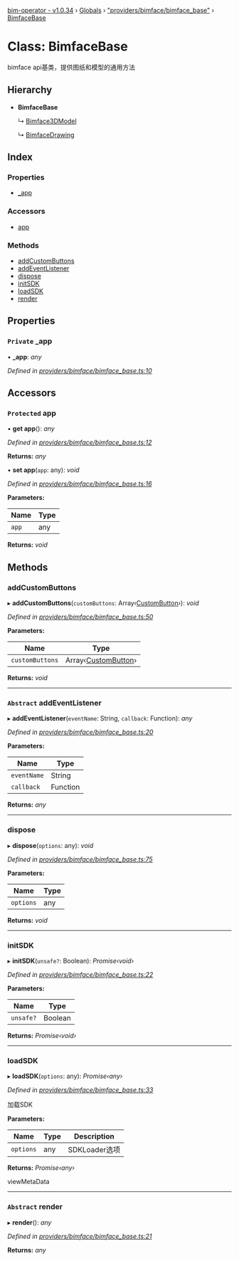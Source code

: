 [bim-operator - v1.0.34](../README.md) › [Globals](../globals.md) › ["providers/bimface/bimface_base"](../modules/_providers_bimface_bimface_base_.md) › [BimfaceBase](_providers_bimface_bimface_base_.bimfacebase.md)

# Class: BimfaceBase

bimface api基类，提供图纸和模型的通用方法

## Hierarchy

* **BimfaceBase**

  ↳ [Bimface3DModel](_providers_bimface_bimface_model_.bimface3dmodel.md)

  ↳ [BimfaceDrawing](_providers_bimface_bimface_drawing_.bimfacedrawing.md)

## Index

### Properties

* [_app](_providers_bimface_bimface_base_.bimfacebase.md#private-_app)

### Accessors

* [app](_providers_bimface_bimface_base_.bimfacebase.md#protected-app)

### Methods

* [addCustomButtons](_providers_bimface_bimface_base_.bimfacebase.md#addcustombuttons)
* [addEventListener](_providers_bimface_bimface_base_.bimfacebase.md#abstract-addeventlistener)
* [dispose](_providers_bimface_bimface_base_.bimfacebase.md#dispose)
* [initSDK](_providers_bimface_bimface_base_.bimfacebase.md#initsdk)
* [loadSDK](_providers_bimface_bimface_base_.bimfacebase.md#loadsdk)
* [render](_providers_bimface_bimface_base_.bimfacebase.md#abstract-render)

## Properties

### `Private` _app

• **_app**: *any*

*Defined in [providers/bimface/bimface_base.ts:10](https://github.com/youkaisteve/bim-operator/blob/b5c6c98/src/providers/bimface/bimface_base.ts#L10)*

## Accessors

### `Protected` app

• **get app**(): *any*

*Defined in [providers/bimface/bimface_base.ts:12](https://github.com/youkaisteve/bim-operator/blob/b5c6c98/src/providers/bimface/bimface_base.ts#L12)*

**Returns:** *any*

• **set app**(`app`: any): *void*

*Defined in [providers/bimface/bimface_base.ts:16](https://github.com/youkaisteve/bim-operator/blob/b5c6c98/src/providers/bimface/bimface_base.ts#L16)*

**Parameters:**

Name | Type |
------ | ------ |
`app` | any |

**Returns:** *void*

## Methods

###  addCustomButtons

▸ **addCustomButtons**(`customButtons`: Array‹[CustomButton](../interfaces/_model_custom_button_.custombutton.md)›): *void*

*Defined in [providers/bimface/bimface_base.ts:50](https://github.com/youkaisteve/bim-operator/blob/b5c6c98/src/providers/bimface/bimface_base.ts#L50)*

**Parameters:**

Name | Type |
------ | ------ |
`customButtons` | Array‹[CustomButton](../interfaces/_model_custom_button_.custombutton.md)› |

**Returns:** *void*

___

### `Abstract` addEventListener

▸ **addEventListener**(`eventName`: String, `callback`: Function): *any*

*Defined in [providers/bimface/bimface_base.ts:20](https://github.com/youkaisteve/bim-operator/blob/b5c6c98/src/providers/bimface/bimface_base.ts#L20)*

**Parameters:**

Name | Type |
------ | ------ |
`eventName` | String |
`callback` | Function |

**Returns:** *any*

___

###  dispose

▸ **dispose**(`options`: any): *void*

*Defined in [providers/bimface/bimface_base.ts:75](https://github.com/youkaisteve/bim-operator/blob/b5c6c98/src/providers/bimface/bimface_base.ts#L75)*

**Parameters:**

Name | Type |
------ | ------ |
`options` | any |

**Returns:** *void*

___

###  initSDK

▸ **initSDK**(`unsafe?`: Boolean): *Promise‹void›*

*Defined in [providers/bimface/bimface_base.ts:22](https://github.com/youkaisteve/bim-operator/blob/b5c6c98/src/providers/bimface/bimface_base.ts#L22)*

**Parameters:**

Name | Type |
------ | ------ |
`unsafe?` | Boolean |

**Returns:** *Promise‹void›*

___

###  loadSDK

▸ **loadSDK**(`options`: any): *Promise‹any›*

*Defined in [providers/bimface/bimface_base.ts:33](https://github.com/youkaisteve/bim-operator/blob/b5c6c98/src/providers/bimface/bimface_base.ts#L33)*

加载SDK

**Parameters:**

Name | Type | Description |
------ | ------ | ------ |
`options` | any | SDKLoader选项 |

**Returns:** *Promise‹any›*

viewMetaData

___

### `Abstract` render

▸ **render**(): *any*

*Defined in [providers/bimface/bimface_base.ts:21](https://github.com/youkaisteve/bim-operator/blob/b5c6c98/src/providers/bimface/bimface_base.ts#L21)*

**Returns:** *any*
